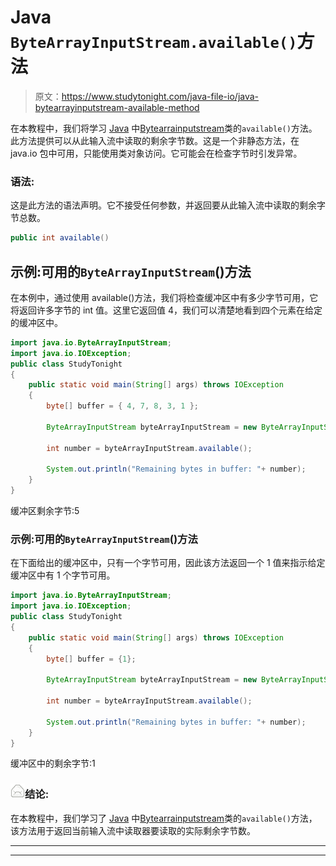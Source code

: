 # Java `ByteArrayInputStream.available()`方法

> 原文：<https://www.studytonight.com/java-file-io/java-bytearrayinputstream-available-method>

在本教程中，我们将学习 [Java](https://www.studytonight.com/java/) 中[Bytearrainputstream](https://www.studytonight.com/java-file-io/java-bytearrayinputstream-class)类的`available()`方法。此方法提供可以从此输入流中读取的剩余字节数。这是一个非静态方法，在 java.io 包中可用，只能使用类对象访问。它可能会在检查字节时引发异常。

### 语法:

这是此方法的语法声明。它不接受任何参数，并返回要从此输入流中读取的剩余字节总数。

```java
public int available() 
```

## 示例:可用的`ByteArrayInputStream`()方法

在本例中，通过使用 available()方法，我们将检查缓冲区中有多少字节可用，它将返回许多字节的 int 值。这里它返回值 4，我们可以清楚地看到四个元素在给定的缓冲区中。

```java
import java.io.ByteArrayInputStream;
import java.io.IOException;
public class StudyTonight 
{
	public static void main(String[] args) throws IOException 
	{ 
		byte[] buffer = { 4, 7, 8, 3, 1 }; 

		ByteArrayInputStream byteArrayInputStream = new ByteArrayInputStream(buffer); 

		int number = byteArrayInputStream.available(); 

		System.out.println("Remaining bytes in buffer: "+ number); 
	}  
}
```

缓冲区剩余字节:5

### 示例:可用的`ByteArrayInputStream`()方法

在下面给出的缓冲区中，只有一个字节可用，因此该方法返回一个 1 值来指示给定缓冲区中有 1 个字节可用。

```java
import java.io.ByteArrayInputStream;
import java.io.IOException;
public class StudyTonight 
{
	public static void main(String[] args) throws IOException 
	{ 
		byte[] buffer = {1}; 

		ByteArrayInputStream byteArrayInputStream = new ByteArrayInputStream(buffer); 

		int number = byteArrayInputStream.available(); 

		System.out.println("Remaining bytes in buffer: "+ number); 
	}  
}
```

缓冲区中的剩余字节:1

### ![mail](img/6ad6846af98aad278a954670e0e6f06b.png "mail")结论:

在本教程中，我们学习了 [Java](https://www.studytonight.com/java/) 中[Bytearrainputstream](https://www.studytonight.com/java-file-io/java-bytearrayinputstream-class)类的`available()`方法，该方法用于返回当前输入流中读取器要读取的实际剩余字节数。

* * *

* * *